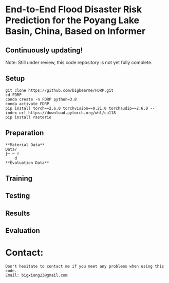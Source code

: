 # End-to-End Flood Disaster Risk Prediction for the Poyang Lake Basin, China, Based on Informer
## Continuously updating!
Note: Still under review, this code repository is not yet fully complete.
## Setup
```
git clone https://github.com/bigbearme/FDRP.git
cd FDRP
conda create -n FDRP python=3.8
conda activate FDRP
pip install torch==2.6.0 torchvision==0.21.0 torchaudio==2.6.0 --index-url https://download.pytorch.org/whl/cu118
pip install rasterio
```
## Preparation
```
**Material Data**
Data/
├─ ─ f
  _ d
**Evaluation Data**
```
## Training
## Testing
## Results
## Evaluation
# Contact:
```
Don't hesitate to contact me if you meet any problems when using this code.
Email: bigxiong23@gmail.com
```
